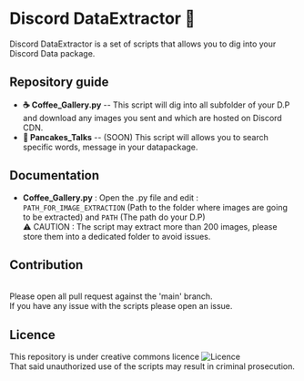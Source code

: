 # Discord DataExtractor 🔮

Discord DataExtractor is a set of scripts that allows you to dig into your Discord Data package.

## Repository guide
* **☕ Coffee_Gallery.py** -- This script will dig into all subfolder of your D.P and download any images you sent and which are hosted on Discord CDN.
* **🥞 Pancakes_Talks** -- (SOON) This script will allows you to search specific words, message in your datapackage.

## Documentation
  * **Coffee_Gallery.py** : Open the .py file and edit :<br>
  ````PATH_FOR_IMAGE_EXTRACTION```` (Path to the folder where images are going to be extracted) and ````PATH```` (The path do your D.P)<br>
  ⚠️ CAUTION : The script may extract more than 200 images, please store them into a dedicated folder to avoid issues.
  
## Contribution
<br>Please open all pull request against the 'main' branch.
<br>If you have any issue with the scripts please open an issue.

## Licence
This repository is under creative commons licence ![Licence](https://i.creativecommons.org/l/by-nc-nd/4.0/88x31.png)
<br>That said unauthorized use of the scripts may result in criminal prosecution.
